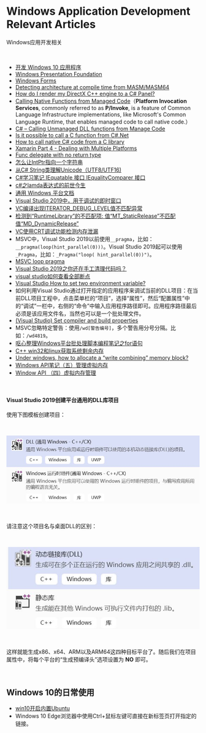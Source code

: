 # Windows Application Development Relevant Articles
Windows应用开发相关

<br />

- [开发 Windows 10 应用程序](https://docs.microsoft.com/zh-cn/learn/paths/develop-windows10-apps/)
- [Windows Presentation Foundation](https://docs.microsoft.com/en-us/dotnet/framework/wpf/)
- [Windows Forms](https://docs.microsoft.com/en-us/dotnet/framework/winforms/)
- [Detecting architecture at compile time from MASM/MASM64](https://stackoverflow.com/questions/2595550/detecting-architecture-at-compile-time-from-masm-masm64)
- [How do I render my DirectX C++ engine to a C# Panel?](https://gamedev.stackexchange.com/questions/124249/how-do-i-render-my-directx-c-engine-to-a-c-panel)
- [Calling Native Functions from Managed Code](https://docs.microsoft.com/en-us/cpp/dotnet/calling-native-functions-from-managed-code?view=vs-2019)（**Platform Invocation Services**, commonly referred to as **P/Invoke**, is a feature of Common Language Infrastructure implementations, like Microsoft's Common Language Runtime, that enables managed code to call native code.）
- [C# – Calling Unmanaged DLL functions from Manage Code](https://codesteps.com/2018/10/13/c-sharp-calling-unmanaged-dll-functions-from-manage-code/)
- [Is it possible to call a C function from C#.Net](https://stackoverflow.com/questions/11425202/is-it-possible-to-call-a-c-function-from-c-net)
- [How to call native C# code from a C library](https://forums.xamarin.com/discussion/98337/how-to-call-native-c-code-from-a-c-library)
- [Xamarin Part 4 - Dealing with Multiple Platforms](https://docs.microsoft.com/en-us/xamarin/cross-platform/app-fundamentals/building-cross-platform-applications/platform-divergence-abstraction-divergent-implementation)
- [Func delegate with no return type](https://stackoverflow.com/questions/917551/func-delegate-with-no-return-type)
- [怎么让IntPtr指向一个字符串](http://www.myexception.cn/c-sharp/73219.html)
- [从C# String类理解Unicode（UTF8/UTF16)](https://www.cnblogs.com/zizifn/p/4734456.html)
- [C#学习笔记 IEquatable 接口 IEqualityComparer 接口](https://blog.csdn.net/july_yeye/article/details/68951425)
- [c#之lamda表达式的前世今生](https://www.toutiao.com/i6769386569053766157/)
- [通用 Windows 平台文档](https://docs.microsoft.com/zh-cn/windows/uwp/)
- [Visual Studio 2019中，用于调试的即时窗口](https://docs.microsoft.com/zh-cn/visualstudio/ide/reference/immediate-window?view=vs-2019)
- [VC编译出现ITERATOR_DEBUG_LEVEL值不匹配异常](https://blog.csdn.net/crystalshaw/article/details/79961140)
- [检测到“RuntimeLibrary”的不匹配项: 值“MT_StaticRelease”不匹配值“MD_DynamicRelease”](https://blog.csdn.net/hk121/article/details/80334481)
- [VC使用CRT调试功能检测内存泄漏](https://blog.csdn.net/lvwx369/article/details/41776965)
- MSVC中，Visual Studio 2019以前使用`__pragma`，比如：`__pragma(loop(hint_parallel(0)))`。Visual Studio 2019起可以使用`_Pragma`，比如：`_Pragma("loop( hint_parallel(0))")`。
- [MSVC loop pragma](https://docs.microsoft.com/en-us/cpp/preprocessor/loop?redirectedfrom=MSDN)
- [Visual Studio 2019之你还在手工清理代码吗？](https://www.toutiao.com/i6760478177031619075/)
- [visual studio如何查看全部断点](http://ask.zol.com.cn/x/9061922.html)
- [Visual Studio How to set two environment variable?](https://social.msdn.microsoft.com/Forums/vstudio/en-US/4665af21-19bf-442b-952f-7f08694b94ec/how-to-set-two-environment-variable)
- 如何利用Visual Studio通过打开指定的应用程序来调试当前的DLL项目：在当前DLL项目工程中，点击菜单栏的“项目”，选择“属性”，然后“配置属性”中的“调试”一栏中，右侧的“命令”中输入应用程序路径即可。应用程序路径最后必须是该应用文件名，当然也可以是一个批处理文件。
- [(Visual Studio) Set compiler and build properties](https://docs.microsoft.com/en-us/cpp/build/working-with-project-properties)
- MSVC忽略特定警告：使用`/wd[警告编号]`，多个警告用分号分隔。比如：`/wd4819`。
- [呕心整理Windows平台批处理脚本编程笔记之for语句](https://www.toutiao.com/a6798393017280496139)
- [C++ win32和linux获取系统剩余内存](https://blog.csdn.net/q1368232592/article/details/85157823)
- [Under windows, how to allocate a “write combining” memory block?](https://stackoverflow.com/questions/883622/under-windows-how-to-allocate-a-write-combining-memory-block)
- [Windows API笔记（五）管理虚拟内存](https://blog.csdn.net/lwwl12/article/details/89914275)
- [Window API （四）虚拟内存管理](https://blog.csdn.net/fansongy/article/details/7077605)

<br />

#### Visual Studio 2019创建平台通用的DLL库项目

使用下图模板创建项目：

<br />

![1.jpg](https://github.com/zenny-chen/Windows-Application-Development-Relevant-Articles/blob/master/1.JPG)

<br />

请注意这个项目名与桌面DLL的区别：

<br />

![2.jpg](https://github.com/zenny-chen/Windows-Application-Development-Relevant-Articles/blob/master/2.JPG)

<br />

这样就能生成x86、x64、ARM以及ARM64这四种目标平台了。随后我们在项目属性中，将每个平台的“生成预编译头”选项设置为 **NO** 即可。

<br />

## Windows 10的日常使用

- [win10开启内置Ubuntu](https://www.jianshu.com/p/6d6e629df051)
- Windows 10 Edge浏览器中使用Ctrl+鼠标左键可直接在新标签页打开指定的链接。


